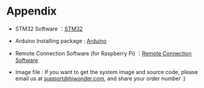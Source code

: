 # Appendix

* STM32 Software ：[STM32]()

* Arduino  Installing package  : [Arduino]()
* Remote Connection Software (for Raspberry Pi) ：[Remote Connection Software]()
* Image file : If you want to get the system image and source code, please email us at support@hiwonder.com, and share your order number :)